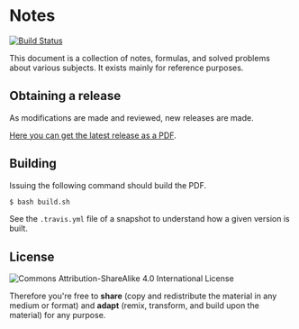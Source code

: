 # Notes
[![Build Status](https://travis-ci.org/bernardosulzbach/notes.svg?branch=master)](https://travis-ci.org/bernardosulzbach/notes)

This document is a collection of notes, formulas, and solved problems about various subjects.
It exists mainly for reference purposes.

## Obtaining a release

As modifications are made and reviewed, new releases are made.

[Here you can get the latest release as a PDF](https://github.com/mafagafogigante/notes/releases/latest).

## Building

Issuing the following command should build the PDF.

```bash
$ bash build.sh
```

See the `.travis.yml` file of a snapshot to understand how a given version is built.

## License

![Commons Attribution-ShareAlike 4.0 International License](https://i.creativecommons.org/l/by-sa/4.0/80x15.png)

Therefore you're free to **share** (copy and redistribute the material in any medium or format) and **adapt** (remix, transform, and build upon the material) for any purpose.
